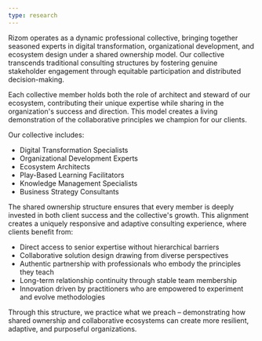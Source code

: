```yaml
---
type: research
---
```

Rizom operates as a dynamic professional collective, bringing together seasoned experts in digital transformation, organizational development, and ecosystem design under a shared ownership model. Our collective transcends traditional consulting structures by fostering genuine stakeholder engagement through equitable participation and distributed decision-making.

Each collective member holds both the role of architect and steward of our ecosystem, contributing their unique expertise while sharing in the organization's success and direction. This model creates a living demonstration of the collaborative principles we champion for our clients.

Our collective includes:

* Digital Transformation Specialists
* Organizational Development Experts
* Ecosystem Architects
* Play-Based Learning Facilitators
* Knowledge Management Specialists
* Business Strategy Consultants

The shared ownership structure ensures that every member is deeply invested in both client success and the collective's growth. This alignment creates a uniquely responsive and adaptive consulting experience, where clients benefit from:

* Direct access to senior expertise without hierarchical barriers
* Collaborative solution design drawing from diverse perspectives
* Authentic partnership with professionals who embody the principles they teach
* Long-term relationship continuity through stable team membership
* Innovation driven by practitioners who are empowered to experiment and evolve methodologies

Through this structure, we practice what we preach – demonstrating how shared ownership and collaborative ecosystems can create more resilient, adaptive, and purposeful organizations.
